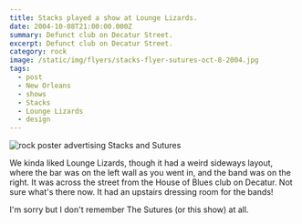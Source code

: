 ```yaml
---
title: Stacks played a show at Lounge Lizards.
date: 2004-10-08T21:00:00.000Z
summary: Defunct club on Decatur Street.
excerpt: Defunct club on Decatur Street.
category: rock
image: /static/img/flyers/stacks-flyer-sutures-oct-8-2004.jpg
tags:
  - post 
  - New Orleans
  - shows
  - Stacks
  - Lounge Lizards
  - design
---
```


![rock poster advertising Stacks and Sutures](/static/img/flyers/stacks-flyer-sutures-oct-8-2004.jpg "rock poster advertising Stacks and Sutures")

We kinda liked Lounge Lizards, though it had a weird sideways layout, where the bar was on the left wall as you went in, and the band was on the right. It was across the street from the House of Blues club on Decatur. Not sure what's there now. It had an upstairs dressing room for the bands! 

I'm sorry but I don't remember The Sutures (or this show) at all.

